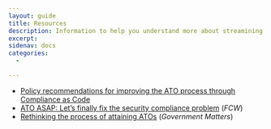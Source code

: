 ```yaml
---
layout: guide
title: Resources
description: Information to help you understand more about streamining the ATO process.
excerpt: 
sidenav: docs
categories:
  - 

---
```


* [Policy recommendations for improving the ATO process through Compliance as Code](https://medium.com/civicactions/policy-recommendations-for-improving-the-ato-process-through-compliance-as-code-524e3005fceb)
* [ATO ASAP: Let’s finally fix the security compliance problem](https://www.nextgov.com/modernization/2021/02/ato-asap-lets-finally-fix-the-security-compliance-problem/258357/) (*FCW*)
* [Rethinking the process of attaining ATOs](https://www.youtube.com/watch?v=C9WAhI3cXb0) (*Government Matters*)
